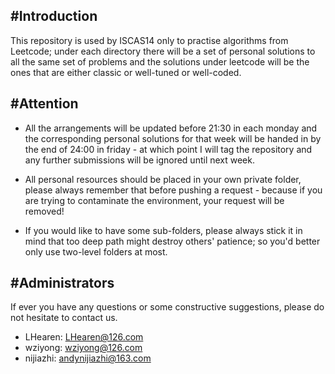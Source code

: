 #Introduction
-------------
This repository is used by ISCAS14 only to practise algorithms from Leetcode; under each directory there will be a set of personal solutions to all the same set of problems and the solutions under leetcode will be the ones that are either classic or well-tuned or well-coded.

#Attention
----------
* All the arrangements will be updated before 21:30 in each monday and the corresponding personal solutions for that week will be handed in by the end of 24:00 in friday - at which point I will tag the repository and any further submissions will be ignored until next week.

* All personal resources should be placed in your own private folder, please always remember that before pushing a request - because if you are trying to contaminate the environment, your request will be removed!

* If you would like to have some sub-folders, please always stick it in mind that too deep path might destroy others' patience; so you'd better only use two-level folders at most.

#Administrators
--------------
If ever you have any questions or some constructive suggestions, please do not hesitate to contact us.
* LHearen: LHearen@126.com
* wziyong: wziyong@126.com
* nijiazhi: andynijiazhi@163.com
